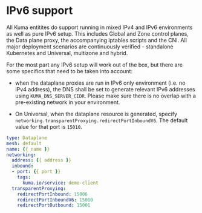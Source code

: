 ---
---
# IPv6 support

All Kuma entitites do support running in mixed IPv4 and IPv6 environments as well as pure IPv6 setup. This includes
Global and Zone control planes, the Data plane proxy, the accompanying iptables scripts and the CNI. All major deployment
scenarios are continuously verified - standalone Kubernetes and Universal, multizone and hybrid.

For the most part any IPv6 setup will work out of the box, but there are some specifics that need to be taken into account:
 
 * when the dataplane proxies are run in IPv6 only environment (i.e. no IPv4 address), the DNS shall be set to generate relevant
   IPv6 addresses using `KUMA_DNS_SERVER_CIDR`. Please make sure there is no overlap with a pre-existing network in your environment.

 * On Universal, when the dataplane resource is generated, specify `networking.transparentProxying.redirectPortInboundV6`.
   The default value for that port is `15010`.

```yaml
type: Dataplane
mesh: default
name: {{ name }}
networking:
  address: {{ address }}
  inbound:
  - port: {{ port }}
    tags:
      kuma.io/service: demo-client
  transparentProxying:
    redirectPortInbound: 15006
    redirectPortInboundV6: 15010
    redirectPortOutbound: 15001 
```
